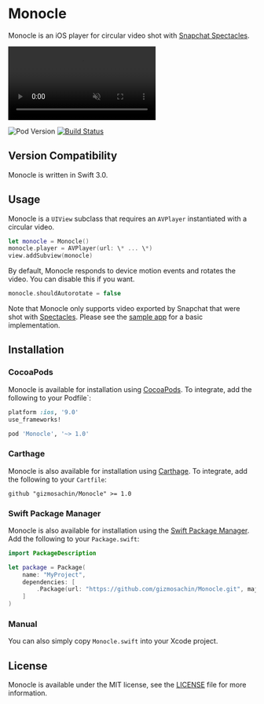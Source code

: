 # Monocle

Monocle is an iOS player for circular video shot with [Snapchat Spectacles](https://spectacles.com).

<video autoplay muted loop>
  <source src="https://storage.googleapis.com/spectacles/77475a70-2882-4cc8-9b55-a6e70f4a0838_white.webm" type="video/mp4">
</video>

![Pod Version](https://img.shields.io/cocoapods/v/Monocle.svg) [![Build Status](https://travis-ci.org/gizmosachin/Monocle.svg?branch=master)](https://travis-ci.org/gizmosachin/Monocle)

## Version Compatibility

Monocle is written in Swift 3.0.

## Usage

Monocle is a `UIView` subclass that requires an `AVPlayer` instantiated with a circular video.

```swift
let monocle = Monocle()
monocle.player = AVPlayer(url: \* ... \*)
view.addSubview(monocle)
```

By default, Monocle responds to device motion events and rotates the video. You can disable this if you want.

```swift
monocle.shouldAutorotate = false
```

Note that Monocle only supports video exported by Snapchat that were shot with [Spectacles](https://spectacles.com).
Please see the [sample app](https://github.com/gizmosachin/Monocle/blob/master/Sample) for a basic implementation.

## Installation

### CocoaPods

Monocle is available for installation using [CocoaPods](http://cocoapods.org/). To integrate, add the following to your Podfile`:

``` ruby
platform :ios, '9.0'
use_frameworks!

pod 'Monocle', '~> 1.0'
```

### Carthage

Monocle is also available for installation using [Carthage](https://github.com/Carthage/Carthage). To integrate, add the following to your `Cartfile`:

``` odgl
github "gizmosachin/Monocle" >= 1.0
```

### Swift Package Manager

Monocle is also available for installation using the [Swift Package Manager](https://swift.org/package-manager/). Add the following to your `Package.swift`:

``` swift
import PackageDescription

let package = Package(
    name: "MyProject",
    dependencies: [
        .Package(url: "https://github.com/gizmosachin/Monocle.git", majorVersion: 0),
    ]
)
```

### Manual

You can also simply copy `Monocle.swift` into your Xcode project.

## License

Monocle is available under the MIT license, see the [LICENSE](https://github.com/gizmosachin/Monocle/blob/master/LICENSE) file for more information.